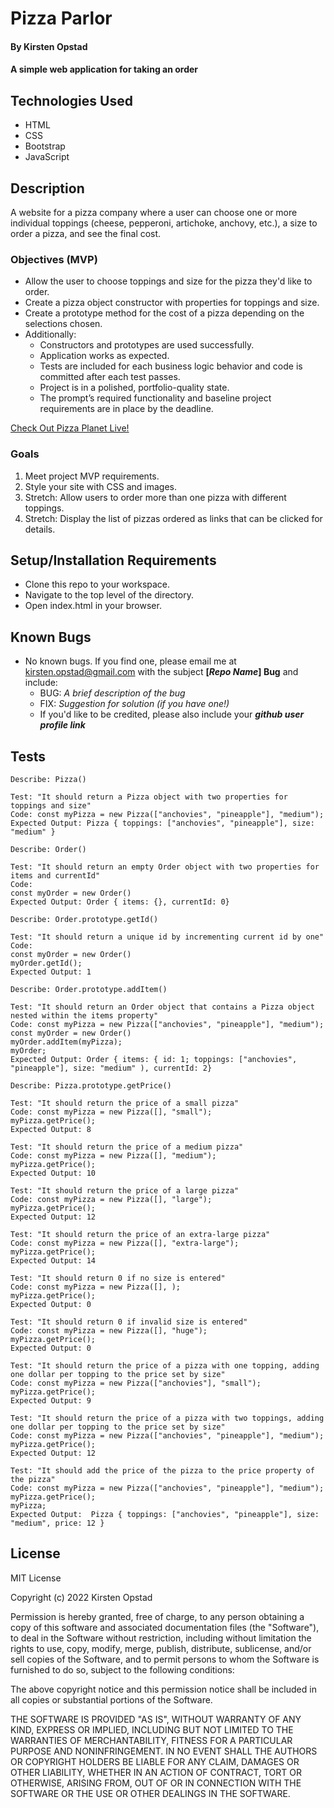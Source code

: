 # Pizza Parlor

#### By Kirsten Opstad

#### A simple web application for taking an order

## Technologies Used

* HTML 
* CSS 
* Bootstrap
* JavaScript

## Description

A website for a pizza company where a user can choose one or more individual toppings (cheese, pepperoni, artichoke, anchovy, etc.), a size to order a pizza, and see the final cost.

### Objectives (MVP)

* Allow the user to choose toppings and size for the pizza they'd like to order.
* Create a pizza object constructor with properties for toppings and size.
* Create a prototype method for the cost of a pizza depending on the selections chosen.
* Additionally:
  * Constructors and prototypes are used successfully.
  * Application works as expected.
  * Tests are included for each business logic behavior and code is committed after each test passes.
  * Project is in a polished, portfolio-quality state.
  * The prompt’s required functionality and baseline project requirements are in place by the deadline.
<!-- [x] Screenshots

![Screenshots](https://external-content.duckduckgo.com/iu/?u=https%3A%2F%2Ftse1.mm.bing.net%2Fth%3Fid%3DOIP.03bZmDGXaBhBYyxxp3Ls3gHaEA%26pid%3DApi&f=1&ipt=e980d57210242747a51c41421e1f09a6de3b1fdaeaadd297496787bb64e80c88&ipo=images) -->

[Check Out Pizza Planet Live!](https://kirstenopstad.github.io/pizza-parlor/)

### Goals
1. Meet project MVP requirements.
2. Style your site with CSS and images.
3. Stretch: Allow users to order more than one pizza with different toppings.
4. Stretch: Display the list of pizzas ordered as links that can be clicked for details.

## Setup/Installation Requirements

* Clone this repo to your workspace.
* Navigate to the top level of the directory.
* Open index.html in your browser.

## Known Bugs

* No known bugs. If you find one, please email me at kirsten.opstad@gmail.com with the subject **[_Repo Name_] Bug** and include:
  * BUG: _A brief description of the bug_
  * FIX: _Suggestion for solution (if you have one!)_
  * If you'd like to be credited, please also include your **_github user profile link_**

## Tests
```
Describe: Pizza()

Test: "It should return a Pizza object with two properties for toppings and size"
Code: const myPizza = new Pizza(["anchovies", "pineapple"], "medium");
Expected Output: Pizza { toppings: ["anchovies", "pineapple"], size: "medium" }

Describe: Order()

Test: "It should return an empty Order object with two properties for items and currentId"
Code: 
const myOrder = new Order()
Expected Output: Order { items: {}, currentId: 0}

Describe: Order.prototype.getId()

Test: "It should return a unique id by incrementing current id by one"
Code: 
const myOrder = new Order()
myOrder.getId();
Expected Output: 1

Describe: Order.prototype.addItem()

Test: "It should return an Order object that contains a Pizza object nested within the items property"
Code: const myPizza = new Pizza(["anchovies", "pineapple"], "medium");
const myOrder = new Order()
myOrder.addItem(myPizza);
myOrder;
Expected Output: Order { items: { id: 1; toppings: ["anchovies", "pineapple"], size: "medium" ), currentId: 2}

Describe: Pizza.prototype.getPrice()

Test: "It should return the price of a small pizza"
Code: const myPizza = new Pizza([], "small");
myPizza.getPrice();
Expected Output: 8

Test: "It should return the price of a medium pizza"
Code: const myPizza = new Pizza([], "medium");
myPizza.getPrice();
Expected Output: 10

Test: "It should return the price of a large pizza"
Code: const myPizza = new Pizza([], "large");
myPizza.getPrice();
Expected Output: 12

Test: "It should return the price of an extra-large pizza"
Code: const myPizza = new Pizza([], "extra-large");
myPizza.getPrice();
Expected Output: 14

Test: "It should return 0 if no size is entered"
Code: const myPizza = new Pizza([], );
myPizza.getPrice();
Expected Output: 0

Test: "It should return 0 if invalid size is entered"
Code: const myPizza = new Pizza([], "huge");
myPizza.getPrice();
Expected Output: 0

Test: "It should return the price of a pizza with one topping, adding one dollar per topping to the price set by size"
Code: const myPizza = new Pizza(["anchovies"], "small");
myPizza.getPrice();
Expected Output: 9

Test: "It should return the price of a pizza with two toppings, adding one dollar per topping to the price set by size"
Code: const myPizza = new Pizza(["anchovies", "pineapple"], "medium");
myPizza.getPrice();
Expected Output: 12

Test: "It should add the price of the pizza to the price property of the pizza"
Code: const myPizza = new Pizza(["anchovies", "pineapple"], "medium");
myPizza.getPrice();
myPizza;
Expected Output:  Pizza { toppings: ["anchovies", "pineapple"], size: "medium", price: 12 }

```

## License

MIT License

Copyright (c) 2022 Kirsten Opstad

Permission is hereby granted, free of charge, to any person obtaining a copy
of this software and associated documentation files (the "Software"), to deal
in the Software without restriction, including without limitation the rights
to use, copy, modify, merge, publish, distribute, sublicense, and/or sell
copies of the Software, and to permit persons to whom the Software is
furnished to do so, subject to the following conditions:

The above copyright notice and this permission notice shall be included in all
copies or substantial portions of the Software.

THE SOFTWARE IS PROVIDED "AS IS", WITHOUT WARRANTY OF ANY KIND, EXPRESS OR
IMPLIED, INCLUDING BUT NOT LIMITED TO THE WARRANTIES OF MERCHANTABILITY,
FITNESS FOR A PARTICULAR PURPOSE AND NONINFRINGEMENT. IN NO EVENT SHALL THE
AUTHORS OR COPYRIGHT HOLDERS BE LIABLE FOR ANY CLAIM, DAMAGES OR OTHER
LIABILITY, WHETHER IN AN ACTION OF CONTRACT, TORT OR OTHERWISE, ARISING FROM,
OUT OF OR IN CONNECTION WITH THE SOFTWARE OR THE USE OR OTHER DEALINGS IN THE
SOFTWARE.